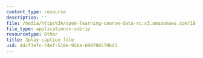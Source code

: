 ```yaml
---
content_type: resource
description: ''
file: /media/https%3A/open-learning-course-data-rc.s3.amazonaws.com/18-01sc-single-variable-calculus-fall-2010/44cf3efc74ef518e95ba609786579bd3_VOlbVNxyNfM.vtt
file_type: application/x-subrip
resourcetype: Other
title: 3play caption file
uid: 44cf3efc-74ef-518e-95ba-609786579bd3
---
```

